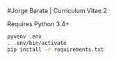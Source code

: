 #Jorge Barata | Curriculum Vitae 2

Requires Python 3.4+

```bash
pyvenv .env
. .env/bin/activate
pip install -r requirements.txt
```
